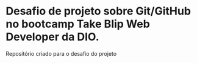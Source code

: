 # Desafio de projeto sobre Git/GitHub no bootcamp Take Blip Web Developer da  DIO.
Repositório criado para o desafio do projeto
